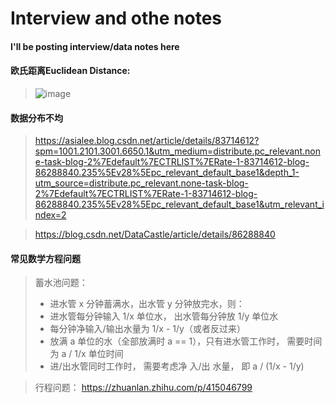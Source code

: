# Interview and othe notes 
#### I'll be posting interview/data notes here 




#### 欧氏距离Euclidean Distance:
> ![image](https://user-images.githubusercontent.com/89850899/231674654-9c3f06bc-de81-44ef-b10a-808fd6ed4921.png)



#### 数据分布不均
> https://asialee.blog.csdn.net/article/details/83714612?spm=1001.2101.3001.6650.1&utm_medium=distribute.pc_relevant.none-task-blog-2%7Edefault%7ECTRLIST%7ERate-1-83714612-blog-86288840.235%5Ev28%5Epc_relevant_default_base1&depth_1-utm_source=distribute.pc_relevant.none-task-blog-2%7Edefault%7ECTRLIST%7ERate-1-83714612-blog-86288840.235%5Ev28%5Epc_relevant_default_base1&utm_relevant_index=2

> https://blog.csdn.net/DataCastle/article/details/86288840


#### 常见数学方程问题
> 蓄水池问题：
>  - 进水管 x 分钟蓄满水，出水管 y 分钟放完水，则：
>  - 进水管每分钟输入 1/x 单位水， 出水管每分钟放 1/y 单位水
>  - 每分钟净输入/输出水量为 1/x - 1/y（或者反过来）
>  - 放满 a 单位的水（全部放满时 a == 1），只有进水管工作时， 需要时间为 a / 1/x 单位时间
>  - 进/出水管同时工作时， 需要考虑净 入/出 水量， 即 a / (1/x - 1/y)



> 行程问题：
> https://zhuanlan.zhihu.com/p/415046799
